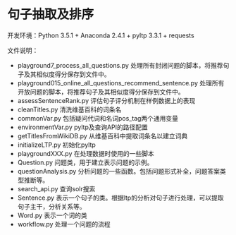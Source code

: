 # 句子抽取及排序

开发环境：Python 3.5.1 + Anaconda 2.4.1 + pyltp 3.3.1 + requests

文件说明：
* playground7_process_all_questions.py    处理所有封闭问题的脚本，将推荐句子及其相似度得分保存到文件中。
* playground015_online_all_questions_recommend_sentence.py   处理所有开放问题的脚本，将推荐句子及其相似度得分保存到文件中。
* assessSentenceRank.py  评估句子评分机制在样例数据上的表现
* cleanTitles.py   清洗维基百科的词条名
* commonVar.py  包括疑问代词和名词pos_tag两个通用变量
* environmentVar.py  pyltp及查询API的路径配置
* getTitlesFromWikiDB.py  从维基百科中提取词条名以建立词典
* initializeLTP.py  初始化pyltp
* playgroundXXX.py  在处理数据时使用的一些脚本
* Question.py  问题类，用于建立表示问题的示例。
* questionAnalysis.py  分析问题的一些函数。包括问题形式补全，问题答案类型推断等。
* search_api.py  查询solr搜索
* Sentence.py 表示一个句子的类。根据ltp的分析对句子进行处理，可以提取句子主干，分析关系等。
* Word.py  表示一个词的类
* workflow.py  处理一个问题的流程



